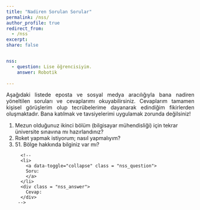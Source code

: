 ```yaml
---
title: "Nadiren Sorulan Sorular"
permalink: /nss/
author_profile: true
redirect_from:
  - /nss
excerpt:
share: false


nss:
  - question: Lise öğrencisiyim.
    answer: Robotik 
    
---
```




<style>


a.nss_question{
  color: inherit;
  text-align: justify;
}

a:link.nss_question {
  text-decoration: none;  
}

a:visited.nss_question{
  text-decoration: none;  
}

a:hover.nss_question {
  text-decoration: none;
}

a:active.nss_question {
  text-decoration: none;
}  


.nss_answer {
  display: none;
  text-align: justify;
  background-color: #F0F0FF;
}

</style>



<div>
    <p id="nss_question_check" style="text-align: justify;"> Aşağıdaki listede eposta ve sosyal medya aracılığıyla bana nadiren yöneltilen soruları ve cevaplarımı okuyabilirsiniz. Cevaplarım tamamen kişisel görüşlerim olup tecrübelerime dayanarak edindiğim fikirlerden oluşmaktadır. Bana katılmak ve tavsiyelerimi uygulamak zorunda değilsiniz!</p>

  <ol>
      <li> 
        <a data-toggle="collapse" class = "nss_question"> 
        Mezun olduğunuz ikinci bölüm (bilgisayar mühendisliği) için tekrar üniversite sınavına mı hazırlandınız?
        </a> 
      </li>
      <div class = "nss_answer">
      Hayır. 2000 yılından itibaren İTÜ'de Çift Anadal Programı uygulamaya koyuldu. Bu program kapsamında ağırlıklı genel not ortalaması en az 3.0 (4.0 üzerinden) olan lisans öğrencileri istedikleri takdirde üniversite içindeki ikinci bir bölümü okumak için başvurabiliyordu. Lisans öğrencileri başvuran adaylar arasından seçildikleri takdirde, ikinci sınıftan itibaren diğer bölümün derslerini de alarak her iki programdan mezun olabiliyorlardı. Ben de çift anadal programı sayesinde ikinci sınıftan itibaren bilgisayar mühendisliği bölümünden 51 kredi fazladan dersler alarak mezun oldum. Detaylı bilgi için <a href="http://www.sis.itu.edu.tr/tr/capprg/KON_BLG.html">KON-BLG</a> çift anadal programını tıklayınız.
      </div>
      <li> 
        <a  data-toggle="collapse" class = "nss_question"> 
        Roket yapmak istiyorum; nasıl yapmalıyım?
        </a> 
      </li>
      <div class = "nss_answer">
        Maalesef roket yapımı konusunda çok fazla bir bilgim yok. Türkiye'de roket alanında çalışan ve sizi yönlendirebileceğim herhangi bir kimseyi de tanımıyorum. İnternet üzerinden Roketsan'da çalışan arkadaşlara ulaşmayı ve onlardan yardım istemeyi deneyebilirsiniz.
      </div>
      <li> 
        <a data-toggle="collapse" class = "nss_question"> 
        51. Bölge hakkında bilginiz var mı?
        </a> 
      </li>
      <div class = "nss_answer">
        Maalesef herhangi bir bilgim yok. Benim bildiklerim de şehir efsanelerinden çok farklı değil.
      </div>
      
      <!--
      <li> 
        <a data-toggle="collapse" class = "nss_question"> 
        Soru:
        </a> 
      </li>
      <div class = "nss_answer">
        Cevap:
      </div>
     -->

   </ol>
</div>


<script type="text/javascript">
   var questions = document.getElementsByClassName("nss_question");
   var answers = document.getElementsByClassName("nss_answer");

   //document.getElementById("nss_question_check").innerHTML = "Number of Questions: " + questions.length.toString();

   for (i = 0; i < questions.length ; i++)
   {
      var question_name = "question_" + i;
      var answer_name = "answer_" + i;

      questions[i].id = question_name;
      questions[i].href = "javascript:toggleDiv(\'" + answer_name + "\')";
      
      answers[i].id = answer_name;
   } 

  function toggleDiv(div_id) {
    var x = document.getElementById(div_id);
    if (x.style.display == "none") {
      x.style.display = "block";
    } 
    else {
      x.style.display = "none";
    }
  }
</script>


<!--
<div>
	<ul>
	{% for item in page.sss %}
      <li> <a data-toggle="collapse" href="javascript:toggleDiv('{{item.question}}')">{{item.question}}</a>  </li>
      <div id="{{item.question}}" style="display:none; background-color: lightgray">
       {{item.answer}}
       </div>

    {% endfor %}
    </ul>
</div>

-->

<!--

<section class="faq">
	<ul>
		{% for item in page.faq %}
			<li><a href="#{{ item.question | slugify }}">{{ item.question }}</a></li>
		{% endfor %}
	</ul>

	{% for item in page.faq %}
		<h2 id="{{ item.question | slugify}}">{{ item.question }}<a class="header-link" href="#{{ item.question | slugify }}"></a></h2>
		{{ item.answer | markdownify }}
	{% endfor %}
</section>

-->
